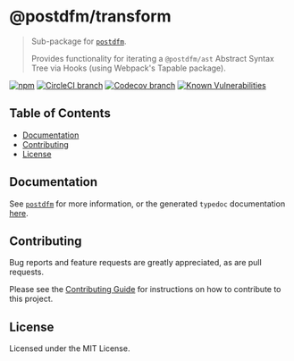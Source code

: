 # @postdfm/transform

> Sub-package for [`postdfm`](https://github.com/spiltcoffee/postdfm).
>
> Provides functionality for iterating a `@postdfm/ast` Abstract Syntax Tree via Hooks (using Webpack's Tapable package).

[![npm](https://img.shields.io/npm/v/@postdfm/transform.svg?label=npm)](https://www.npmjs.com/package/@postdfm/transform)
[![CircleCI branch](https://img.shields.io/circleci/project/github/spiltcoffee/postdfm/main.svg)](https://circleci.com)
[![Codecov branch](https://img.shields.io/codecov/c/gh/spiltcoffee/postdfm/main.svg)](https://codecov.io)
[![Known Vulnerabilities](https://snyk.io/test/github/spiltcoffee/postdfm/badge.svg?targetFile=packages/@postdfm/transform/package.json)](https://snyk.io/test/github/spiltcoffee/postdfm?targetFile=packages/@postdfm/transform/package.json)

## Table of Contents

- [Documentation](#documentation)
- [Contributing](#contributing)
- [License](#license)

## Documentation

See [`postdfm`](https://github.com/spiltcoffee/postdfm) for more information, or the generated `typedoc` documentation [here](https://spiltcoffee.com/docs/@postdfm/transform/).

## Contributing

Bug reports and feature requests are greatly appreciated, as are pull requests.

Please see the [Contributing Guide](https://github.com/spiltcoffee/postdfm/blob/main/.github/CONTRIBUTING.md) for instructions on how to contribute to this project.

## License

Licensed under the MIT License.
